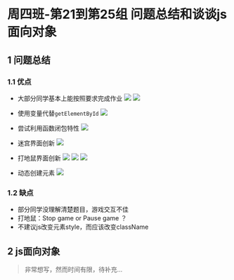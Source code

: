# 周四班-第21到第25组 问题总结和谈谈js面向对象

## 1 问题总结

### 1.1 优点

* 大部分同学基本上能按照要求完成作业
![](http://ww3.sinaimg.cn/large/ed796d65gw1ey4in4xccjj210k0xwdip.jpg)
![](http://ww3.sinaimg.cn/large/ed796d65gw1ey4imt4hkrj21fq0u4ae6.jpg)

* 使用变量代替`getElementById`
![](http://ww4.sinaimg.cn/large/ed796d65gw1ey4io5lkvij20le03i3z9.jpg)

* 尝试利用函数闭包特性
![](http://ww2.sinaimg.cn/large/ed796d65gw1ey4ipqdh9sj20vy0k6wkw.jpg)

* 迷宫界面创新
![](http://ww3.sinaimg.cn/large/ed796d65gw1ey4isju1wjj211q0xejyd.jpg)

* 打地鼠界面创新
![](http://ww1.sinaimg.cn/large/ed796d65gw1ey4iumutvij212c0zg17z.jpg)
![](http://ww4.sinaimg.cn/large/ed796d65gw1ey4ivclo0jj20zw0yyabz.jpg)
![](http://ww1.sinaimg.cn/large/ed796d65gw1ey57ngxlo3j21kw0vlqmu.jpg)

* 动态创建元素
![](http://ww4.sinaimg.cn/large/ed796d65gw1ey4ix5ff9lj20s806i40u.jpg)

### 1.2 缺点

* 部分同学没理解清楚题目，游戏交互不佳
* 打地鼠：Stop game or Pause game ？
* 不建议js改变元素style，而应该改变className

## 2 js面向对象

> 非常想写，然而时间有限，待补充...